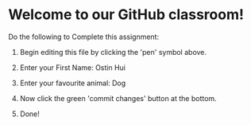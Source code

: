 # Welcome to our GitHub classroom!

Do the following to Complete this assignment:

1. Begin editing this file by clicking the 'pen' symbol above.

2. Enter your First Name: Ostin Hui

3. Enter your favourite animal: Dog

4. Now click the green 'commit changes' button at the bottom.

5. Done!
